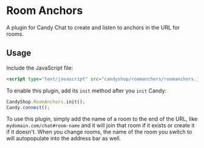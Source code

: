 # Room Anchors

A plugin for Candy Chat to create and listen to anchors in the URL for rooms.

## Usage
Include the JavaScript file:
```HTML
<script type="text/javascript" src="candyshop/roomanchors/roomanchors.js"></script>
```

To enable this plugin, add its `init` method after you `init` Candy:
```JavaScript
CandyShop.RoomAnchors.init();
Candy.connect();
```

To use this plugin, simply add the name of a room to the end of the URL, like `mydomain.com/chat#room-name` and it will join that room if it exists or create it if it doesn't.  When you change rooms, the name of the room you switch to will autopopulate into the address bar as well.

